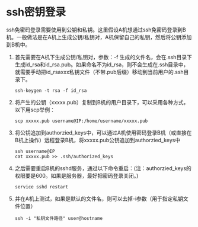 # ssh密钥登录

ssh免密码登录需要使用到公钥和私钥。这里假设A机想通过ssh免密码登录到B机。一般做法是在A机上生成公钥/私钥对，A机保留自己的私钥，然后将公钥添加到B机中。

1. 首先需要在A机下生成公钥/私钥对，参数：-f 生成的文件名，会在.ssh目录下生成id_rsa和id_rsa.pub。如果命名不为id_rsa，则不会生成在.ssh目录中，就需要手动把id_rsaxxx私钥文件（不带.pub后缀）移动到当前用户的.ssh目录下。
    ```shell
    ssh-keygen -t rsa -f id_rsa
    ```

2. 将产生的公钥（xxxxx.pub）复制到B机的用户目录下，可以采用各种方式，以下用scp举例：
    ```shell
    scp xxxxx.pub username@IP:/home/username/xxxxx.pub
    ```

3. 将公钥追加到authorzied_keys中，可以通过A机使用密码登录B机（或直接在B机上操作）远程登录B机，将xxxxx.pub公钥追加到authorzied_keys中
    ```shell
    ssh username@IP
    cat xxxxx.pub >> .ssh/authorized_keys
    ```

4. 之后需要重启B机的sshd服务，通过以下命令重启：(注：authorzied_keys的权限要是600。如果是服务器，最好把密码登录关闭。)
    ```shell
    service sshd restart
    ```

5. 并在A机上测试，如果是默认的文件名，则可以去掉-i参数（用于指定私钥文件位置）
    ```shell
    ssh -i "私钥文件路径" user@hostname
    ```